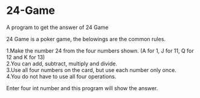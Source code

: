 # 24-Game
A program to get the answer of 24 Game

24 Game is a poker game, the belowings are the common rules.

1.Make the number 24 from the four numbers shown. (A for 1, J for 11, Q for 12 and K for 13)  
2.You can add, subtract, multiply and divide.  
3.Use all four numbers on the card, but use each number only once.  
4.You do not have to use all four operations.  

Enter four int number and this program will show the answer.
